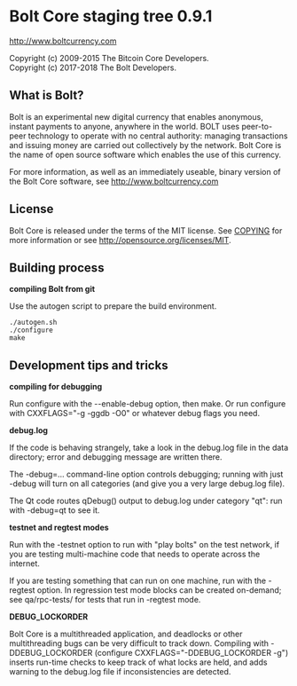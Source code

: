 Bolt Core staging tree 0.9.1
===============================

http://www.boltcurrency.com


Copyright (c) 2009-2015 The Bitcoin Core Developers. <br />
Copyright (c) 2017-2018 The Bolt Developers.


What is Bolt?
-----------------

Bolt is an experimental new digital currency that enables anonymous, instant
payments to anyone, anywhere in the world. BOLT uses peer-to-peer technology
to operate with no central authority: managing transactions and issuing money
are carried out collectively by the network. Bolt Core is the name of open
source software which enables the use of this currency.

For more information, as well as an immediately useable, binary version of
the Bolt Core software, see http://www.boltcurrency.com


License
-------

Bolt Core is released under the terms of the MIT license. See [COPYING](COPYING) for more
information or see http://opensource.org/licenses/MIT.


Building process
-----------------

**compiling Bolt from git**

Use the autogen script to prepare the build environment.

    ./autogen.sh
    ./configure
    make


Development tips and tricks
---------------------------

**compiling for debugging**

Run configure with the --enable-debug option, then make. Or run configure with
CXXFLAGS="-g -ggdb -O0" or whatever debug flags you need.

**debug.log**

If the code is behaving strangely, take a look in the debug.log file in the data directory;
error and debugging message are written there.

The -debug=... command-line option controls debugging; running with just -debug will turn
on all categories (and give you a very large debug.log file).

The Qt code routes qDebug() output to debug.log under category "qt": run with -debug=qt
to see it.

**testnet and regtest modes**

Run with the -testnet option to run with "play bolts" on the test network, if you
are testing multi-machine code that needs to operate across the internet.

If you are testing something that can run on one machine, run with the -regtest option.
In regression test mode blocks can be created on-demand; see qa/rpc-tests/ for tests
that run in -regtest mode.

**DEBUG_LOCKORDER**

Bolt Core is a multithreaded application, and deadlocks or other multithreading bugs
can be very difficult to track down. Compiling with -DDEBUG_LOCKORDER (configure
CXXFLAGS="-DDEBUG_LOCKORDER -g") inserts run-time checks to keep track of what locks
are held, and adds warning to the debug.log file if inconsistencies are detected.
